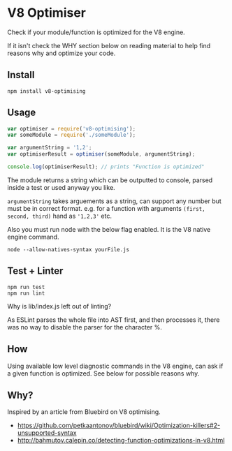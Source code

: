 # V8 Optimiser

Check if your module/function is optimized for the V8 engine.

If it isn't check the WHY section below on reading material to help find reasons why and optimize your code.

## Install
```
npm install v8-optimising
```

## Usage
```js
var optimiser = require('v8-optimising');
var someModule = require('./someModule');

var argumentString = '1,2';
var optimiserResult = optimiser(someModule, argumentString);

console.log(optimiserResult); // prints "Function is optimized"
```

The module returns a string which can be outputted to console, parsed inside a test or used anyway you like.

`argumentString` takes arguements as a string, can support any number but must be in correct format. e.g. for a function with arguments `(first, second, third)` hand as `'1,2,3'` etc.

Also you must run node with the below flag enabled. It is the V8 native engine command.

```
node --allow-natives-syntax yourFile.js
```

## Test + Linter
```
npm run test
npm run lint
```

Why is lib/index.js left out of linting?

As ESLint parses the whole file into AST first, and then processes it, there was no way to disable the parser for the character %.

## How
Using available low level diagnostic commands in the V8 engine, can ask if a given function is optimized. See below for possible reasons why.


## Why?
Inspired by an article from Bluebird on V8 optimising.
- https://github.com/petkaantonov/bluebird/wiki/Optimization-killers#2-unsupported-syntax
- http://bahmutov.calepin.co/detecting-function-optimizations-in-v8.html
